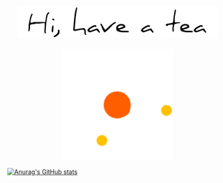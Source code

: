 ###                                                   

<h2 align="center">
  <img src="hello.png" />
</h2>
<p align="center">
  <img src="loading.gif" />
</p>

[![Anurag's GitHub stats](https://github-readme-stats.vercel.app/api?username=tranghane&show_icons=true)](https://github.com/anuraghazra/github-readme-stats)
